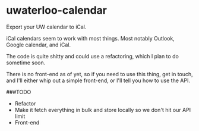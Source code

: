 uwaterloo-calendar
==================

Export your UW calendar to iCal.

iCal calendars seem to work with most things. Most notably Outlook, Google calendar, and iCal.

The code is quite shitty and could use a refactoring, which I plan to do sometime soon.

There is no front-end as of yet, so if you need to use this thing, get in touch, and I'll either whip out a simple front-end, or I'll tell you how to use the API.

###TODO

- Refactor
- Make it fetch everything in bulk and store locally so we don't hit our API limit
- Front-end
